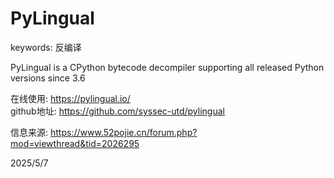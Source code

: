 # PyLingual

keywords: 反编译

PyLingual is a CPython bytecode decompiler supporting all released Python versions since 3.6

在线使用: https://pylingual.io/  
github地址: https://github.com/syssec-utd/pylingual


信息来源: https://www.52pojie.cn/forum.php?mod=viewthread&tid=2026295


2025/5/7
